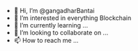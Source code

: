 - 👋 Hi, I’m @gangadharBantai
- 👀 I’m interested in everything Blockchain
- 🌱 I’m currently learning ...
- 💞️ I’m looking to collaborate on ...
- 📫 How to reach me ...

<!---
gangadharBantai/gangadharBantai is a ✨ special ✨ repository because its `README.md` (this file) appears on your GitHub profile.
You can click the Preview link to take a look at your changes.
--->
